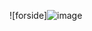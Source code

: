 ![forside]![image](https://github.com/user-attachments/assets/5ca0b52a-546a-4c7c-8152-872ce3bcefa1)

